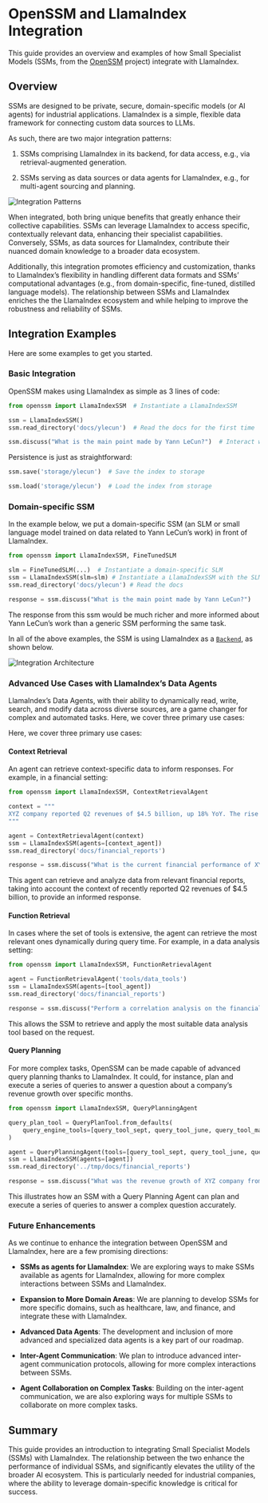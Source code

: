 # OpenSSM and LlamaIndex Integration

This guide provides an overview and examples of how Small Specialist Models (SSMs, from the [OpenSSM](https://github.com/aitomatic/openssm) project) integrate with LlamaIndex.

## Overview

SSMs are designed to be private, secure, domain-specific models (or AI agents) for industrial applications. LlamaIndex is a simple, flexible data framework for connecting custom data sources to LLMs.

As such, there are two major integration patterns:

1. SSMs comprising LlamaIndex in its backend, for data access, e.g., via retrieval-augmented generation.

2. SSMs serving as data sources or data agents for LlamaIndex, e.g., for multi-agent sourcing and planning.

![Integration Patterns](../../../docs/diagrams/ssm-llama-index-integration-patterns.drawio.png)

When integrated, both bring unique benefits that greatly enhance their collective capabilities. SSMs can leverage LlamaIndex to access specific, contextually relevant data, enhancing their specialist capabilities. Conversely, SSMs, as data sources for LlamaIndex, contribute their nuanced domain knowledge to a broader data ecosystem.

Additionally, this integration promotes efficiency and customization, thanks to LlamaIndex’s flexibility in handling different data formats and SSMs’ computational advantages (e.g., from domain-specific, fine-tuned, distilled language models). The relationship between SSMs and LlamaIndex enriches the the LlamaIndex ecosystem and while helping to improve the robustness and reliability of SSMs.

## Integration Examples

Here are some examples to get you started.

### Basic Integration

OpenSSM makes using LlamaIndex as simple as 3 lines of code:

```python
from openssm import LlamaIndexSSM  # Instantiate a LlamaIndexSSM

ssm = LlamaIndexSSM()
ssm.read_directory('docs/ylecun')  # Read the docs for the first time

ssm.discuss("What is the main point made by Yann LeCun?")  # Interact with the SSM
```

Persistence is just as straightforward:

```python
ssm.save('storage/ylecun')  # Save the index to storage

ssm.load('storage/ylecun')  # Load the index from storage
```

### Domain-specific SSM

In the example below, we put a domain-specific SSM (an SLM or small language model trained on data related to Yann LeCun’s work) in front of LlamaIndex.

```python
from openssm import LlamaIndexSSM, FineTunedSLM

slm = FineTunedSLM(...)  # Instantiate a domain-specific SLM
ssm = LlamaIndexSSM(slm=slm) # Instantiate a LlamaIndexSSM with the SLM
ssm.read_directory('docs/ylecun') # Read the docs

response = ssm.discuss("What is the main point made by Yann LeCun?")
```

The response from this ssm would be much richer and more informed about Yann LeCun’s work than a generic SSM performing the same task.

In all of the above examples, the SSM is using LlamaIndex as a [`Backend`](/openssm/core/backend/abstract_backend), as shown below.

![Integration Architecture](../../../docs/diagrams/ssm-llama-index-integration.drawio.png)

### Advanced Use Cases with LlamaIndex’s Data Agents

LlamaIndex’s Data Agents, with their ability to dynamically read, write, search, and modify data across diverse sources, are a game changer for complex and automated tasks. Here, we cover three primary use cases:

Here, we cover three primary use cases:

#### Context Retrieval

An agent can retrieve context-specific data to inform responses. For example, in a financial setting:

```python
from openssm import LlamaIndexSSM, ContextRetrievalAgent

context = """
XYZ company reported Q2 revenues of $4.5 billion, up 18% YoY. The rise is primarily due to a 32% growth in their cloud division.
"""

agent = ContextRetrievalAgent(context)
ssm = LlamaIndexSSM(agents=[context_agent])
ssm.read_directory('docs/financial_reports')

response = ssm.discuss("What is the current financial performance of XYZ company?")
```

This agent can retrieve and analyze data from relevant financial reports, taking into account the context of recently reported Q2 revenues of $4.5 billion, to provide an informed response.

#### Function Retrieval

In cases where the set of tools is extensive, the agent can retrieve the most relevant ones dynamically during query time. For example, in a data analysis setting:

```python
from openssm import LlamaIndexSSM, FunctionRetrievalAgent

agent = FunctionRetrievalAgent('tools/data_tools')
ssm = LlamaIndexSSM(agents=[tool_agent])
ssm.read_directory('docs/financial_reports')

response = ssm.discuss("Perform a correlation analysis on the financial reports")
```

This allows the SSM to retrieve and apply the most suitable data analysis tool based on the request.

#### Query Planning

For more complex tasks, OpenSSM can be made capable of advanced query planning thanks to LlamaIndex. It could, for instance, plan and execute a series of queries to answer a question about a company’s revenue growth over specific months.

```python
from openssm import LlamaIndexSSM, QueryPlanningAgent

query_plan_tool = QueryPlanTool.from_defaults(
    query_engine_tools=[query_tool_sept, query_tool_june, query_tool_march]
)

agent = QueryPlanningAgent(tools=[query_tool_sept, query_tool_june, query_tool_march])
ssm = LlamaIndexSSM(agents=[agent])
ssm.read_directory('../tmp/docs/financial_reports')

response = ssm.discuss("What was the revenue growth of XYZ company from March through September?")
```

This illustrates how an SSM with a Query Planning Agent can plan and execute a series of queries to answer a complex question accurately.

### Future Enhancements

As we continue to enhance the integration between OpenSSM and LlamaIndex, here are a few promising directions:

- **SSMs as agents for LlamaIndex**: We are exploring ways to make SSMs available as agents for LlamaIndex, allowing for more complex interactions between SSMs and LlamaIndex.

- **Expansion to More Domain Areas**: We are planning to develop SSMs for more specific domains, such as healthcare, law, and finance, and integrate these with LlamaIndex.

- **Advanced Data Agents**: The development and inclusion of more advanced and specialized data agents is a key part of our roadmap.

- **Inter-Agent Communication**: We plan to introduce advanced inter-agent communication protocols, allowing for more complex interactions between SSMs.

- **Agent Collaboration on Complex Tasks**: Building on the inter-agent communication, we are also exploring ways for multiple SSMs to collaborate on more complex tasks.

## Summary

This guide provides an introduction to integrating Small Specialist Models (SSMs) with LlamaIndex. The relationship between the two enhance the performance of individual SSMs, and significantly elevates the utility of the broader AI ecosystem. This is particularly needed for industrial companies, where the ability to leverage domain-specific knowledge is critical for success.
